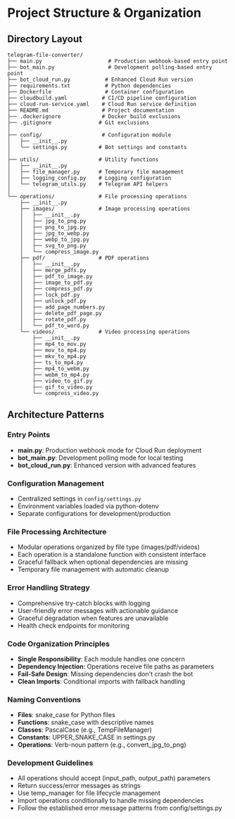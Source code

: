 # Project Structure & Organization

## Directory Layout

```
telegram-file-converter/
├── main.py                     # Production webhook-based entry point
├── bot_main.py                 # Development polling-based entry point  
├── bot_cloud_run.py           # Enhanced Cloud Run version
├── requirements.txt           # Python dependencies
├── Dockerfile                 # Container configuration
├── cloudbuild.yaml           # CI/CD pipeline configuration
├── cloud-run-service.yaml    # Cloud Run service definition
├── README.md                 # Project documentation
├── .dockerignore             # Docker build exclusions
├── .gitignore               # Git exclusions
│
├── config/                   # Configuration module
│   ├── __init__.py
│   └── settings.py          # Bot settings and constants
│
├── utils/                   # Utility functions
│   ├── __init__.py
│   ├── file_manager.py      # Temporary file management
│   ├── logging_config.py    # Logging configuration
│   └── telegram_utils.py    # Telegram API helpers
│
└── operations/              # File processing operations
    ├── __init__.py
    ├── images/              # Image processing operations
    │   ├── __init__.py
    │   ├── jpg_to_png.py
    │   ├── png_to_jpg.py
    │   ├── jpg_to_webp.py
    │   ├── webp_to_jpg.py
    │   ├── svg_to_png.py
    │   └── compress_image.py
    ├── pdf/                 # PDF operations
    │   ├── __init__.py
    │   ├── merge_pdfs.py
    │   ├── pdf_to_image.py
    │   ├── image_to_pdf.py
    │   ├── compress_pdf.py
    │   ├── lock_pdf.py
    │   ├── unlock_pdf.py
    │   ├── add_page_numbers.py
    │   ├── delete_pdf_page.py
    │   ├── rotate_pdf.py
    │   └── pdf_to_word.py
    └── videos/              # Video processing operations
        ├── __init__.py
        ├── mp4_to_mov.py
        ├── mov_to_mp4.py
        ├── mkv_to_mp4.py
        ├── ts_to_mp4.py
        ├── mp4_to_webm.py
        ├── webm_to_mp4.py
        ├── video_to_gif.py
        ├── gif_to_video.py
        └── compress_video.py
```

## Architecture Patterns

### Entry Points
- **main.py**: Production webhook mode for Cloud Run deployment
- **bot_main.py**: Development polling mode for local testing
- **bot_cloud_run.py**: Enhanced version with advanced features

### Configuration Management
- Centralized settings in `config/settings.py`
- Environment variables loaded via python-dotenv
- Separate configurations for development/production

### File Processing Architecture
- Modular operations organized by file type (images/pdf/videos)
- Each operation is a standalone function with consistent interface
- Graceful fallback when optional dependencies are missing
- Temporary file management with automatic cleanup

### Error Handling Strategy
- Comprehensive try-catch blocks with logging
- User-friendly error messages with actionable guidance
- Graceful degradation when features are unavailable
- Health check endpoints for monitoring

### Code Organization Principles
- **Single Responsibility**: Each module handles one concern
- **Dependency Injection**: Operations receive file paths as parameters
- **Fail-Safe Design**: Missing dependencies don't crash the bot
- **Clean Imports**: Conditional imports with fallback handling

### Naming Conventions
- **Files**: snake_case for Python files
- **Functions**: snake_case with descriptive names
- **Classes**: PascalCase (e.g., TempFileManager)
- **Constants**: UPPER_SNAKE_CASE in settings.py
- **Operations**: Verb-noun pattern (e.g., convert_jpg_to_png)

### Development Guidelines
- All operations should accept (input_path, output_path) parameters
- Return success/error messages as strings
- Use temp_manager for file lifecycle management
- Import operations conditionally to handle missing dependencies
- Follow the established error message patterns from config/settings.py